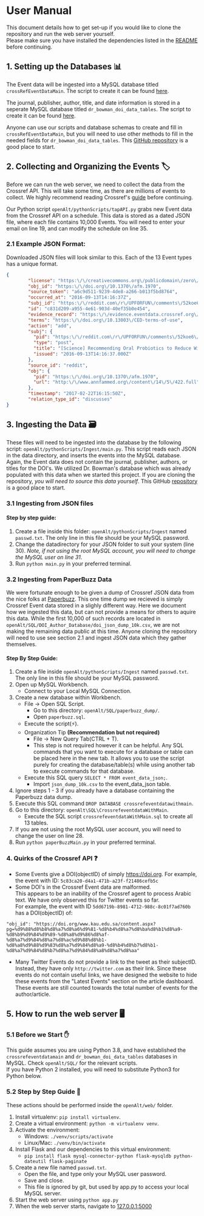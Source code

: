 # User Manual
This document details how to get set-up if you would like to clone the repository and run the web server yourself.  
Please make sure you have installed the dependencies listed in the [README](https://github.com/tdbowman-CompSci-F2020/openAlt/blob/master/README.md) before continuing.

## 1. Setting up the Databases 📊
The Event data will be ingested into a MySQL database titled `crossRefEventDataMain`. The script to create it can be found [here](https://github.com/tdbowman-CompSci-F2020/openAlt/blob/master/SQL/CrossrefeventdataWithMain/crossrefeventdataWithMain.sql).  
  
The journal, publisher, author, title, and date information is stored in a seperate MySQL database titled `dr_bowman_doi_data_tables`. The script to create it can be found [here](https://github.com/tdbowman-CompSci-F2020/openAlt/blob/master/SQL/DOI_Author_Database/dr_bowman_doi_data_tables.sql).

Anyone can use our scripts and database schemas to create and fill in `crossRefEventDataMain`, but you will need to use other methods to fill in the needed fields for `dr_bowman_doi_data_tables`. This [GitHub repository](https://github.com/fabiobatalha/crossrefapi) is a good place to start.

## 2. Collecting and Organizing the Events 🏷️
Before we can run the web server, we need to collect the data from the Crossref API. This will take some time, as there are millions of events to collect. We highly recommend reading Crossref's [guide](https://www.eventdata.crossref.org/guide/) before continuing.  

Our Python script `openAlt/pythonScripts/tapAPI.py` grabs new Event data from the Crossref API on a schedule. This data is stored as a dated JSON file, where each file contains 10,000 Events. You will need to enter your email on line 19, and can modify the schedule on line 35.

### 2.1 Example JSON Format:
Downloaded JSON files will look similar to this. Each of the 13 Event types has a unique format.  
```JSON
{
        "license": "https:\/\/creativecommons.org\/publicdomain\/zero\/1.0\/",
        "obj_id": "https:\/\/doi.org\/10.1370\/afm.1970",
        "source_token": "a6c9d511-9239-4de8-a266-b013f5bd8764",
        "occurred_at": "2016-09-13T14:16:37Z",
        "subj_id": "https:\/\/reddit.com\/r\/UPFORFUN\/comments\/52koe6\/science_recommending_oral_probiotics_to_reduce\/",
        "id": "c831d209-a955-4e61-903d-40ef35b0e454",
        "evidence_record": "https:\/\/evidence.eventdata.crossref.org\/evidence\/201702226e03dbb4-bc2e-46e3-8c1e-d27f2d7fc1e4",
        "terms": "https:\/\/doi.org\/10.13003\/CED-terms-of-use",
        "action": "add",
        "subj": {
          "pid": "https:\/\/reddit.com\/r\/UPFORFUN\/comments\/52koe6\/science_recommending_oral_probiotics_to_reduce\/",
          "type": "post",
          "title": "[Science] Recommending Oral Probiotics to Reduce Winter Antibiotic Prescriptions in People With Asthma: A Pragmatic Randomized Controlled Trial",
          "issued": "2016-09-13T14:16:37.000Z"
        },
        "source_id": "reddit",
        "obj": {
          "pid": "https:\/\/doi.org\/10.1370\/afm.1970",
          "url": "http:\/\/www.annfammed.org\/content\/14\/5\/422.full"
        },
        "timestamp": "2017-02-22T16:15:50Z",
        "relation_type_id": "discusses"
}
```

## 3. Ingesting the Data 🗃️
These files will need to be ingested into the database by the following script: `openAlt/pythonScripts/Ingest/main.py`. This script reads each JSON in the data directory, and inserts the events into the MySQL database. Again, the Event data does not contain the journal, publisher, authors, or titles for the DOI's. We utilized Dr. Bowman's database which was already populated with this data when we started this project. If you are cloning the repository, *you will need to source this data yourself*. This GitHub [repository](https://github.com/fabiobatalha/crossrefapi) is a good place to start.

### 3.1 Ingesting from JSON files
#### Step by step guide:
1. Create a file inside this folder: `openAlt/pythonScripts/Ingest` named `passwd.txt`. The only line in this file should be your MySQL password.
2. Change the datadirectory for your JSON folder to suit your system (line 30). *Note, if not using the root MySQL account, you will need to change the MySQL user on line 31*.  
3. Run `python main.py` in your preferred terminal.

### 3.2 Ingesting from PaperBuzz Data
We were fortunate enough to be given a dump of Crossref JSON data from the nice folks at [Paperbuzz](http://paperbuzz.org/). This one time dump we recieved is simply Crossref Event data stored in a slighly different way. Here we document how we ingested this data, but can not provide a means for others to aquire this data. While the first 10,000 of such records are located in `openAlt/SQL/DOI_Author_Database/doi_json_dump_10k.csv`, we are not making the remaining data public at this time. Anyone cloning the repository will need to use see section 2.1 and ingest JSON data which they gather themselves.

#### Step By Step Guide:
1. Create a file inside `openAlt/pythonScripts/Ingest` named `passwd.txt`. The only line in this file should be your MySQL password.
2. Open up MySQL Workbench.
    - Connect to your Local MySQL Connection.
3. Create a new database within Workbench.
    - File -> Open SQL Script.
	    - Go to this directory: `openAlt/SQL/paperbuzz_dump/`.
      - Open `paperbuzz.sql`.
    - Execute the script(⚡).
    - Organization Tip **(Recommendation but not required)**
      - File -> New Query Tab(CTRL + T).
      - This step is not required however it can be helpful. Any SQL commands that you want to execute for a database or table can be placed here in the new tab. It allows you to use the script purely for creating the database/table(s) while using another tab to execute commands for that database.
    - Execute this SQL query `SELECT * FROM event_data_json;`.
      - Import `json_dump_10k.csv` to the event_data_json table.
3. Ignore steps 1 - 3 if you already have a database containing the Paperbuzz data dump.
4. Execute this SQL command `DROP DATABASE crossrefeventdatawithmain`.
5. Go to this directory: `openAlt\SQL\CrossrefeventdataWithMain`.
    - Execute the SQL script `crossrefeventdataWithMain.sql` to create all 13 tables.
6. If you are not using the root MySQL user account, you will need to change the user on line 28.
7. Run `python paperBuzzMain.py` in your preferred terminal.

### 4. Quirks of the Crossref API ❓
* Some Events give a DOI(objectID) of simply https://doi.org. For example, the event with ID: `5c83ca20-d4a1-471b-a23f-f21486cefb5c`
* Some DOI's in the Crossref Event data are malformed.  
This appears to be an inability of the Crossref agent to process Arabic text. We have only observed this for Twitter events so far.  
For example, the event with ID `5dd6719b-8981-4712-988c-8c01f7ad760b` has a DOI(objectID) of:  
 ```
 "obj_id": "https://doi.org/www.kau.edu.sa/content.aspx?pg=%d9%88%d8%b8%d8%a7%d8%a6%d9%81-%d8%b4%d8%a7%d8%ba%d8%b1%d8%a9-%d8%b9%d9%84%d9%89-%d8%a8%d9%86%d8%af-%d8%a7%d9%84%d8%a7%d8%ac%d9%88%d8%b1-%d8%a8%d9%88%d9%83%d8%a7%d9%84%d8%a9-%d8%b4%d8%b7%d8%b1-%d8%a7%d9%84%d8%b7%d8%a7%d9%84%d8%a8%d8%a7%d8%aa"
 ```
* Many Twitter Events do not provide a link to the tweet as their subjectID. Instead, they have only `http://twitter.com` as their link.  Since these events do not contain useful links, we have designed the website to hide these events from the "Latest Events" section on the article dashboard. These events are still counted towards the total number of events for the author/article.

## 5. How to run the web server 🖥️

### 5.1 Before we Start ✋
This guide assumes you are using Python 3.8, and have established the `crossrefeventdatamain` and `dr_bowman_doi_data_tables` databases in MySQL. Check `openAlt/SQL/` for the relevant scripts.  
If you have Python 2 installed, you will need to substitute Python3 for Python below.  

### 5.2 Step by Step Guide 📝
These actions should be performed inside the `openAlt/web/` folder.
1) Install virtualenv: `pip install virtualenv`.
2) Create a virtual environment: `python -m virtualenv venv`.
3) Activate the environment:
    - Windows: `./venv/scripts/activate`
    - Linux/Mac: `./venv/bin/activate`
4) Install Flask and our dependencies to this virtual environment:
    - `pip install flask mysql-connector-python flask-mysqldb python-dateutil flask-paginate`
5) Create a new file named `passwd.txt`. 
    - Open the file, and type only your MySQL user password.
    - Save and close. 
    - This file is ignored by git, but used by app.py to access your local MySQL server.
6) Start the web server using `python app.py`
7) When the web server starts, navigate to [127.0.0.1:5000](127.0.0.1:5000)
